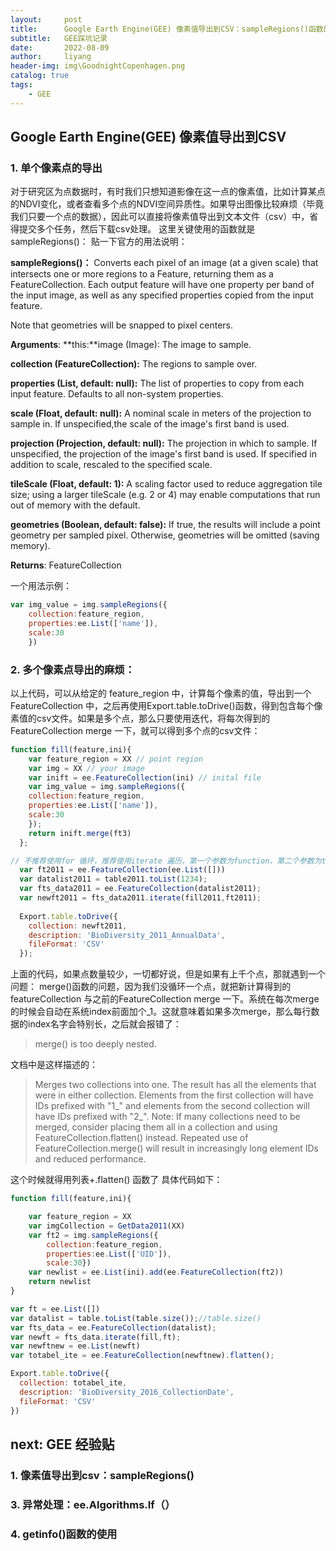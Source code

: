 ```yaml
---
layout:     post
title:      Google Earth Engine(GEE) 像素值导出到CSV：sampleRegions()函数的使用
subtitle:   GEE踩坑记录
date:       2022-08-09
author:     liyang
header-img: img\GoodnightCopenhagen.png
catalog: true
tags:
    - GEE
---
```

## Google Earth Engine(GEE) 像素值导出到CSV

### 1. 单个像素点的导出
对于研究区为点数据时，有时我们只想知道影像在这一点的像素值，比如计算某点的NDVI变化，或者查看多个点的NDVI空间异质性。如果导出图像比较麻烦（毕竟我们只要一个点的数据），因此可以直接将像素值导出到文本文件（csv）中，省得提交多个任务，然后下载csv处理。
这里关键使用的函数就是sampleRegions()：
贴一下官方的用法说明：

**sampleRegions()：**
Converts each pixel of an image (at a given scale) that intersects one or more regions to a Feature, returning them as a FeatureCollection. Each output feature will have one property per band of the input image, as well as any specified properties copied from the input feature.

Note that geometries will be snapped to pixel centers.

**Arguments**:
**this:**image (Image):
The image to sample.

**collection (FeatureCollection):**
The regions to sample over.

**properties (List, default: null):**
The list of properties to copy from each input feature. Defaults to all non-system properties.

**scale (Float, default: null):**
A nominal scale in meters of the projection to sample in. If unspecified,the scale of the image's first band is used.

**projection (Projection, default: null):**
The projection in which to sample. If unspecified, the projection of the image's first band is used. If specified in addition to scale, rescaled to the specified scale.

**tileScale (Float, default: 1):**
A scaling factor used to reduce aggregation tile size; using a larger tileScale (e.g. 2 or 4) may enable computations that run out of memory with the default.

**geometries (Boolean, default: false):**
If true, the results will include a point geometry per sampled pixel. Otherwise, geometries will be omitted (saving memory).

**Returns**: FeatureCollection

一个用法示例：
```javascript
var img_value = img.sampleRegions({
    collection:feature_region,
    properties:ee.List(['name']),
    scale:30
    })
```


### 2. 多个像素点导出的麻烦：

以上代码，可以从给定的 feature_region 中，计算每个像素的值，导出到一个FeatureCollection 中，之后再使用Export.table.toDrive()函数，得到包含每个像素值的csv文件。如果是多个点，那么只要使用迭代，将每次得到的FeatureCollection merge 一下，就可以得到多个点的csv文件：
```JavaScript
function fill(feature,ini){
    var feature_region = XX // point region
    var img = XX // your image 
    var inift = ee.FeatureCollection(ini) // inital file
    var img_value = img.sampleRegions({ 
    collection:feature_region,
    properties:ee.List(['name']),
    scale:30
    });
    return inift.merge(ft3) 
  };

// 不推荐使用for 循环，推荐使用iterate 遍历，第一个参数为function，第二个参数为the initial state.
  var ft2011 = ee.FeatureCollection(ee.List([]))
  var datalist2011 = table2011.toList(1234);
  var fts_data2011 = ee.FeatureCollection(datalist2011);
  var newft2011 = fts_data2011.iterate(fill2011,ft2011);
  
  Export.table.toDrive({
    collection: newft2011,
    description: 'BioDiversity_2011_AnnualData',
    fileFormat: 'CSV'
  });
  ```


上面的代码，如果点数量较少，一切都好说，但是如果有上千个点，那就遇到一个问题：
merge()函数的问题，因为我们没循环一个点，就把新计算得到的featureCollection 与之前的FeatureCollection merge 一下。系统在每次merge的时候会自动在系统index前面加个_1。这就意味着如果多次merge，那么每行数据的index名字会特别长，之后就会报错了：

> merge() is too deeply nested.

文档中是这样描述的：
> Merges two collections into one. The result has all the elements that were in either collection. Elements from the first collection will have IDs prefixed with "1_" and elements from the second collection will have IDs prefixed with "2_". Note: If many collections need to be merged, consider placing them all in a collection and using FeatureCollection.flatten() instead. Repeated use of FeatureCollection.merge() will result in increasingly long element IDs and reduced performance.

这个时候就得用列表+.flatten() 函数了
具体代码如下：
```JavaScript
function fill(feature,ini){

    var feature_region = XX
    var imgCollection = GetData2011(XX)
    var ft2 = img.sampleRegions({
        collection:feature_region,
        properties:ee.List(['UID']),
        scale:30})
    var newlist = ee.List(ini).add(ee.FeatureCollection(ft2))
    return newlist
}

var ft = ee.List([])
var datalist = table.toList(table.size());//table.size()
var fts_data = ee.FeatureCollection(datalist);
var newft = fts_data.iterate(fill,ft);
var newftnew = ee.List(newft)
var totabel_ite = ee.FeatureCollection(newftnew).flatten();

Export.table.toDrive({
  collection: totabel_ite,
  description: 'BioDiversity_2016_CollectionDate',
  fileFormat: 'CSV'
})

```




## next: GEE 经验贴

### 1. 像素值导出到csv：sampleRegions()

### 3. 异常处理：ee.Algorithms.If（）

### 4. getinfo()函数的使用

